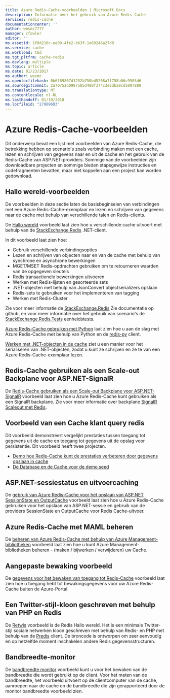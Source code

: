 ```yaml
---
title: Azure Redis-Cache-voorbeelden | Microsoft Docs
description: Informatie over het gebruik van Azure Redis-Cache
services: redis-cache
documentationcenter: ''
author: wesmc7777
manager: cfowler
editor: ''
ms.assetid: 1f8d210c-ee09-4fe2-b63f-1e69246a27d8
ms.service: cache
ms.workload: tbd
ms.tgt_pltfrm: cache-redis
ms.devlang: multiple
ms.topic: article
ms.date: 01/23/2017
ms.author: wesmc
ms.openlocfilehash: 0b6f89807d3252b750bd5208a7f758a06c9903d6
ms.sourcegitcommit: 2a70752d0987585d480f374c3e2dba0cd5097880
ms.translationtype: MT
ms.contentlocale: nl-NL
ms.lasthandoff: 01/19/2018
ms.locfileid: "27909693"
---
```

# <a name="azure-redis-cache-samples"></a>Azure Redis-Cache-voorbeelden
Dit onderwerp bevat een lijst met voorbeelden van Azure Redis-Cache, die betrekking hebben op scenario's zoals verbinding maken met een cache, lezen en schrijven van gegevens naar en uit de cache en het gebruik van de Redis-Cache van ASP.NET-providers. Sommige van de voorbeelden zijn downloadbare projecten en sommige bieden stapsgewijze instructies en codefragmenten bevatten, maar niet koppelen aan een project kan worden gedownload.

## <a name="hello-world-samples"></a>Hallo wereld-voorbeelden
De voorbeelden in deze sectie laten de basisbeginselen van verbindingen met een Azure Redis-Cache-exemplaar en lezen en schrijven van gegevens naar de cache met behulp van verschillende talen en Redis-clients.

De [Hallo wereld](https://github.com/rustd/RedisSamples/tree/master/HelloWorld) voorbeeld laat zien hoe u verschillende cache uitvoert met behulp van de [StackExchange.Redis](https://github.com/StackExchange/StackExchange.Redis) .NET-client.

In dit voorbeeld laat zien hoe:

* Gebruik verschillende verbindingsopties
* Lezen en schrijven van objecten naar en van de cache met behulp van synchrone en asynchrone bewerkingen
* MGET/MSET Redis-opdrachten gebruiken om te retourneren waarden van de opgegeven sleutels
* Redis transactionele bewerkingen uitvoeren
* Werken met Redis-lijsten en gesorteerde sets
* .NET-objecten met behulp van JsonConvert objectserializers opslaan
* Redis-sets te gebruiken voor het implementeren van tagging
* Werken met Redis-Cluster

Zie voor meer informatie de [StackExchange.Redis](https://github.com/StackExchange/StackExchange.Redis) Zie documentatie op github, en voor meer informatie over het gebruik van scenario's de [StackExchange.Redis.Tests](https://github.com/StackExchange/StackExchange.Redis/tree/master/StackExchange.Redis.Tests) eenheidstests.

[Azure Redis-Cache gebruiken met Python](cache-python-get-started.md) laat zien hoe u aan de slag met Azure Redis-Cache met behulp van Python en de [redis-py](https://github.com/andymccurdy/redis-py) client.

[Werken met .NET-objecten in de cache](cache-dotnet-how-to-use-azure-redis-cache.md#work-with-net-objects-in-the-cache) ziet u een manier voor het serialiseren van .NET-objecten, zodat u kunt ze schrijven en ze te van een Azure Redis-Cache-exemplaar lezen. 

## <a name="use-redis-cache-as-a-scale-out-backplane-for-aspnet-signalr"></a>Redis-Cache gebruiken als een Scale-out Backplane voor ASP.NET-SignalR
De [Redis-Cache gebruiken als een Scale-out Backplane voor ASP.NET-SignalR](https://github.com/rustd/RedisSamples/tree/master/RedisAsSignalRBackplane) voorbeeld laat zien hoe u Azure Redis-Cache kunt gebruiken als een SignalR backplane. Zie voor meer informatie over backplane [SignalR Scaleout met Redis](http://www.asp.net/signalr/overview/performance/scaleout-with-redis).

## <a name="redis-cache-customer-query-sample"></a>Voorbeeld van een Cache klant query redis
Dit voorbeeld demonstreert vergelijkt prestaties tussen toegang tot gegevens uit de cache en toegang tot gegevens uit de opslag voor persistentie. Dit voorbeeld heeft twee projecten.

* [Demo hoe Redis-Cache kunt de prestaties verbeteren door gegevens opslaan in cache](https://github.com/rustd/RedisSamples/tree/master/RedisCacheCustomerQuerySample)
* [De Database en de Cache voor de demo seed](https://github.com/rustd/RedisSamples/tree/master/SeedCacheForCustomerQuerySample)

## <a name="aspnet-session-state-and-output-caching"></a>ASP.NET-sessiestatus en uitvoercaching
De [gebruik van Azure Redis-Cache voor het opslaan van ASP.NET SessionState en OutputCache](https://github.com/rustd/RedisSamples/tree/master/SessionState_OutputCaching) voorbeeld laat zien hoe u Azure Redis-Cache gebruiken voor het opslaan van ASP.NET-sessie en gebruik van de providers SessionState en OutputCache voor Redis Cache-uitvoer.

## <a name="manage-azure-redis-cache-with-maml"></a>Azure Redis-Cache met MAML beheren
De [beheren van Azure Redis-Cache met behulp van Azure Management-bibliotheken](https://github.com/rustd/RedisSamples/tree/master/ManageCacheUsingMAML) voorbeeld laat zien hoe u kunt Azure Management-bibliotheken beheren - (maken / bijwerken / verwijderen) uw Cache. 

## <a name="custom-monitoring-sample"></a>Aangepaste bewaking voorbeeld
De [gegevens voor het bewaken van toegang tot Redis-Cache](https://github.com/rustd/RedisSamples/tree/master/CustomMonitoring) voorbeeld laat zien hoe u toegang hebt tot bewakingsgegevens voor uw Azure Redis-Cache buiten de Azure-Portal.

## <a name="a-twitter-style-clone-written-using-php-and-redis"></a>Een Twitter-stijl-kloon geschreven met behulp van PHP en Redis
De [Retwis](https://github.com/SyntaxC4-MSFT/retwis) voorbeeld is de Redis Hallo wereld. Het is een minimale Twitter-stijl sociale netwerken kloon geschreven met behulp van Redis- en PHP met behulp van de [Predis](https://github.com/nrk/predis) client. De broncode is ontworpen om zeer eenvoudig en op hetzelfde moment inschakelen andere Redis gegevensstructuren.

## <a name="bandwidth-monitor"></a>Bandbreedte-monitor
De [bandbreedte monitor](https://github.com/JonCole/SampleCode/tree/master/BandWidthMonitor) voorbeeld kunt u voor het bewaken van de bandbreedte die wordt gebruikt op de client. Voor het meten van de bandbreedte, het voorbeeld uitvoert op de clientcomputer van de cache, aanroepen naar de cache en de bandbreedte die zijn gerapporteerd door de monitor bandbreedte voorbeeld zien.

